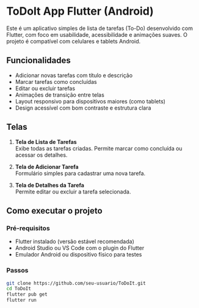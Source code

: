 # ToDoIt App Flutter (Android)

Este é um aplicativo simples de lista de tarefas (To-Do) desenvolvido com Flutter, com foco em usabilidade, acessibilidade e animações suaves. O projeto é compatível com celulares e tablets Android.

## Funcionalidades

- Adicionar novas tarefas com título e descrição
- Marcar tarefas como concluídas
- Editar ou excluir tarefas
- Animações de transição entre telas
- Layout responsivo para dispositivos maiores (como tablets)
- Design acessível com bom contraste e estrutura clara

## Telas

1. **Tela de Lista de Tarefas**  
   Exibe todas as tarefas criadas. Permite marcar como concluída ou acessar os detalhes.

2. **Tela de Adicionar Tarefa**  
   Formulário simples para cadastrar uma nova tarefa.

3. **Tela de Detalhes da Tarefa**  
   Permite editar ou excluir a tarefa selecionada.

## Como executar o projeto

### Pré-requisitos

- Flutter instalado (versão estável recomendada)
- Android Studio ou VS Code com o plugin do Flutter
- Emulador Android ou dispositivo físico para testes

### Passos

```bash
git clone https://github.com/seu-usuario/ToDoIt.git
cd ToDoIt
flutter pub get
flutter run
